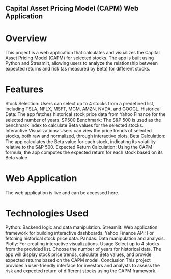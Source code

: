 ## Capital Asset Pricing Model (CAPM) Web Application
# Overview
This project is a web application that calculates and visualizes the Capital Asset Pricing Model (CAPM) for selected stocks. The app is built using Python and Streamlit, allowing users to analyze the relationship between expected returns and risk (as measured by Beta) for different stocks.

# Features
Stock Selection: Users can select up to 4 stocks from a predefined list, including TSLA, NFLX, MSFT, MGM, AMZN, NVDA, and GOOGL.
Historical Data: The app fetches historical stock price data from Yahoo Finance for the selected number of years.
SP500 Benchmark: The S&P 500 is used as the benchmark index to calculate Beta values for the selected stocks.
Interactive Visualizations: Users can view the price trends of selected stocks, both raw and normalized, through interactive plots.
Beta Calculation: The app calculates the Beta value for each stock, indicating its volatility relative to the S&P 500.
Expected Return Calculation: Using the CAPM formula, the app computes the expected return for each stock based on its Beta value.
# Web Application
The web application is live and can be accessed here.

# Technologies Used
Python: Backend logic and data manipulation.
Streamlit: Web application framework for building interactive dashboards.
Yahoo Finance API: For fetching historical stock price data.
Pandas: Data manipulation and analysis.
Plotly: For creating interactive visualizations.
Usage
Select up to 4 stocks from the provided list.
Choose the number of years for historical data.
The app will display stock price trends, calculate Beta values, and provide expected returns based on the CAPM model.
Conclusion
This project provides a user-friendly interface for investors and analysts to assess the risk and expected return of different stocks using the CAPM framework.
